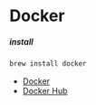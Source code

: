 # Docker

##### install
```sh
brew install docker
```

- [Docker](https://www.docker.com/)  
- [Docker Hub](https://hub.docker.com/)
